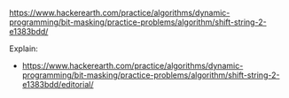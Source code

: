 https://www.hackerearth.com/practice/algorithms/dynamic-programming/bit-masking/practice-problems/algorithm/shift-string-2-e1383bdd/

Explain:

- https://www.hackerearth.com/practice/algorithms/dynamic-programming/bit-masking/practice-problems/algorithm/shift-string-2-e1383bdd/editorial/

